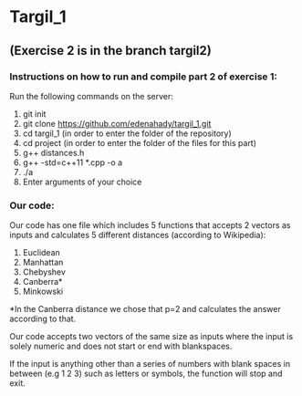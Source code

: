 # Targil_1
## (Exercise 2 is in the branch targil2)
### Instructions on how to run and compile part 2 of exercise 1:
Run the following commands on the server:
1. git init
2. git clone https://github.com/edenahady/targil_1.git
3. cd targil_1 (in order to enter the folder of the repository)
4. cd project (in order to enter the folder of the files for this part)
5. g++ distances.h
6. g++ -std=c++11 *.cpp -o a
7. ./a
8. Enter arguments of your choice

### Our code:
Our code has one file which includes 5 functions that accepts 2 vectors as inputs and calculates 5 different distances (according to Wikipedia):
1. Euclidean
2. Manhattan
3. Chebyshev
4. Canberra*
5. Minkowski


*In the Canberra distance we chose that p=2 and calculates the answer according to that.

Our code accepts two vectors of the same size as inputs where the input is solely numeric and does not start or end with blankspaces.

If the input is anything other than a series of numbers with blank spaces in between (e.g 1 2 3) such as letters or symbols, the function will stop and exit.
